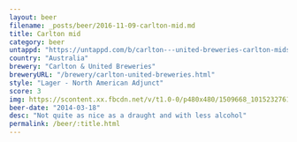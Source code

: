 ```yaml
---
layout: beer
filename: _posts/beer/2016-11-09-carlton-mid.md
title: Carlton mid
category: beer
untappd: "https://untappd.com/b/carlton---united-breweries-carlton-midstrength/6091"
country: "Australia"
brewery: "Carlton & United Breweries"
breweryURL: "/brewery/carlton-united-breweries.html"
style: "Lager - North American Adjunct"
score: 3
img: https://scontent.xx.fbcdn.net/v/t1.0-0/p480x480/1509668_10152327617473745_370150087_n.jpg?oh=f726c1092c235cc7b0f2e28e315ccec2&oe=59505B3D
beer-date: "2014-03-18"
desc: "Not quite as nice as a draught and with less alcohol"
permalink: /beer/:title.html
---
```

